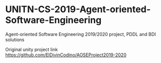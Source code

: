 # UNITN-CS-2019-Agent-oriented-Software-Engineering
Agent-oriented Software Engineering 2019/2020 project, PDDL and BDI solutions

Original unity project link https://github.com/ElDivinCodino/AOSEProject2019-2020
